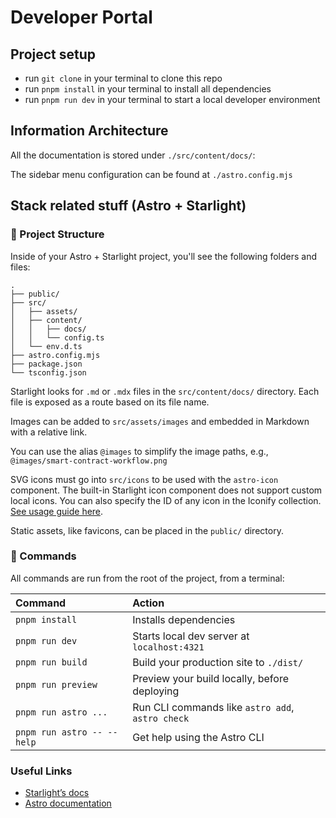 # Developer Portal

## Project setup

- run `git clone` in your terminal to clone this repo
- run `pnpm install` in your terminal to install all dependencies
- run `pnpm run dev` in your terminal to start a local developer environment

## Information Architecture

All the documentation is stored under `./src/content/docs/`:

The sidebar menu configuration can be found at `./astro.config.mjs`

## Stack related stuff (Astro + Starlight)

### 🚀 Project Structure

Inside of your Astro + Starlight project, you'll see the following folders and files:

```
.
├── public/
├── src/
│   ├── assets/
│   ├── content/
│   │   ├── docs/
│   │   └── config.ts
│   └── env.d.ts
├── astro.config.mjs
├── package.json
└── tsconfig.json
```

Starlight looks for `.md` or `.mdx` files in the `src/content/docs/` directory. Each file is exposed as a route based on its file name.

Images can be added to `src/assets/images` and embedded in Markdown with a relative link.

You can use the alias `@images` to simplify the image paths, e.g., `@images/smart-contract-workflow.png`

SVG icons must go into `src/icons` to be used with the `astro-icon` component. The built-in Starlight icon component does not support custom local icons. You can also specify the ID of any icon in the Iconify collection. [See usage guide here](https://github.com/natemoo-re/astro-icon?tab=readme-ov-file#iconify-icons).

Static assets, like favicons, can be placed in the `public/` directory.

### 🧞 Commands

All commands are run from the root of the project, from a terminal:

| Command                    | Action                                           |
| :------------------------- | :----------------------------------------------- |
| `pnpm install`             | Installs dependencies                            |
| `pnpm run dev`             | Starts local dev server at `localhost:4321`      |
| `pnpm run build`           | Build your production site to `./dist/`          |
| `pnpm run preview`         | Preview your build locally, before deploying     |
| `pnpm run astro ...`       | Run CLI commands like `astro add`, `astro check` |
| `pnpm run astro -- --help` | Get help using the Astro CLI                     |

### Useful Links

- [Starlight’s docs](https://starlight.astro.build/)
- [Astro documentation](https://docs.astro.build)

